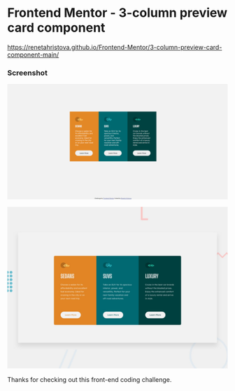 # Frontend Mentor - 3-column preview card component

https://renetahristova.github.io/Frontend-Mentor/3-column-preview-card-component-main/

### Screenshot

![](./images/Screenshot.png)

![Design preview for the 3-column preview card component coding challenge](./design/desktop-preview.jpg)

Thanks for checking out this front-end coding challenge.
